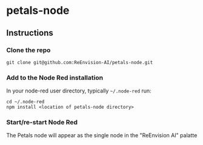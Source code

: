 # petals-node

## Instructions

### Clone the repo
```
git clone git@github.com:ReEnvision-AI/petals-node.git
```

### Add to the Node Red installation
In your node-red user directory, typically `~/.node-red` run:
```
cd ~/.node-red
npm install <location of petals-node directory>
```

### Start/re-start Node Red
The Petals node will appear as the single node in the "ReEnvision AI" palatte 
